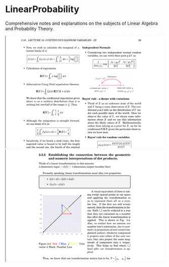 # LinearProbability
Comprehensive notes and explanations on the subjects of Linear Algebra and Probability Theory.

![Project Image 1](https://github.com/ggtemplar/LinearProbability/blob/master/probability.png)
![Project Image 2](https://github.com/ggtemplar/LinearProbability/blob/master/Linear.png)
